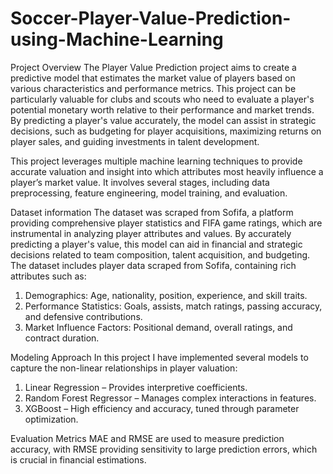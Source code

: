 # Soccer-Player-Value-Prediction-using-Machine-Learning
Project Overview
The Player Value Prediction project aims to create a predictive model that estimates the market value of players based on various characteristics and performance metrics. This project can be particularly valuable for clubs and scouts who need to evaluate a player's potential monetary worth relative to their performance and market trends. By predicting a player's value accurately, the model can assist in strategic decisions, such as budgeting for player acquisitions, maximizing returns on player sales, and guiding investments in talent development.

This project leverages multiple machine learning techniques to provide accurate valuation and insight into which attributes most heavily influence a player’s market value. It involves several stages, including data preprocessing, feature engineering, model training, and evaluation.

Dataset information
The dataset was scraped from Sofifa, a platform providing comprehensive player statistics and FIFA game ratings, which are instrumental in analyzing player attributes and values. By accurately predicting a player's value, this model can aid in financial and strategic decisions related to team composition, talent acquisition, and budgeting. The dataset includes player data scraped from Sofifa, containing rich attributes such as:
  1. Demographics: Age, nationality, position, experience, and skill traits.
  2. Performance Statistics: Goals, assists, match ratings, passing accuracy, and defensive contributions.
  3. Market Influence Factors: Positional demand, overall ratings, and contract duration.

Modeling Approach
In this project I have implemented several models to capture the non-linear relationships in player valuation:

  1. Linear Regression – Provides interpretive coefficients.
  2. Random Forest Regressor – Manages complex interactions in features.
  3. XGBoost – High efficiency and accuracy, tuned through parameter optimization.

Evaluation Metrics
MAE and RMSE are used to measure prediction accuracy, with RMSE providing sensitivity to large prediction errors, which is crucial in financial estimations.
